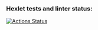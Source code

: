 ### Hexlet tests and linter status:
[![Actions Status](https://github.com/FFire/frontend-project-lvl3/workflows/hexlet-check/badge.svg)](https://github.com/FFire/frontend-project-lvl3/actions)